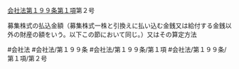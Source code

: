 [会社法第１９９条第１項](会社法＿＿＿＿第１９９条第１項)第２号

募集株式の払込金額（募集株式一株と引換えに払い込む金銭又は給付する金銭以外の財産の額をいう。以下この節において同じ。）又はその算定方法


#会社法
#会社法/第１９９条
#会社法/第１９９条/第１項
#会社法/第１９９条/第１項/第２号
